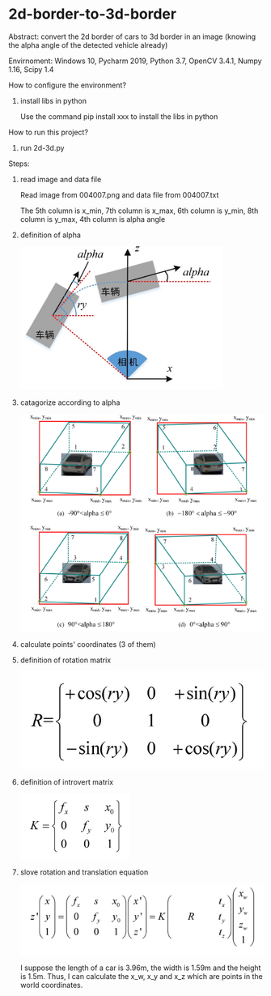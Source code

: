 # 2d-border-to-3d-border
Abstract: convert the 2d border of cars to 3d border in an image (knowing the alpha angle of the detected vehicle already)

Envirnoment: Windows 10, Pycharm 2019, Python 3.7, OpenCV 3.4.1, Numpy 1.16, Scipy 1.4

How to configure the environment?

1. install libs in python

    Use the command pip install xxx to install the libs in python

How to run this project?

1. run 2d-3d.py

Steps:

1. read image and data file

    Read image from 004007.png and data file from 004007.txt
    
    The 5th column is x_min, 7th column is x_max, 6th column is y_min, 8th column is y_max, 4th column is alpha angle
    
2. definition of alpha

    ![image](https://github.com/zhongzebin/2d-border-to-3d-border/blob/master/images%20for%20readme/alpha.PNG)
    
3. catagorize according to alpha

    ![image](https://github.com/zhongzebin/2d-border-to-3d-border/blob/master/images%20for%20readme/catagorize.PNG)
    
4. calculate points' coordinates (3 of them)

5. definition of rotation matrix

    ![image](https://github.com/zhongzebin/2d-border-to-3d-border/blob/master/images%20for%20readme/function1.PNG)
    
6. definition of introvert matrix

    ![image](https://github.com/zhongzebin/2d-border-to-3d-border/blob/master/images%20for%20readme/function3.PNG)
    
6. slove rotation and translation equation

    ![image](https://github.com/zhongzebin/2d-border-to-3d-border/blob/master/images%20for%20readme/function2.PNG)
    
    I suppose the length of a car is 3.96m, the width is 1.59m and the height is 1.5m. Thus, I can calculate the x_w, x_y and x_z which are points in the world coordinates.
